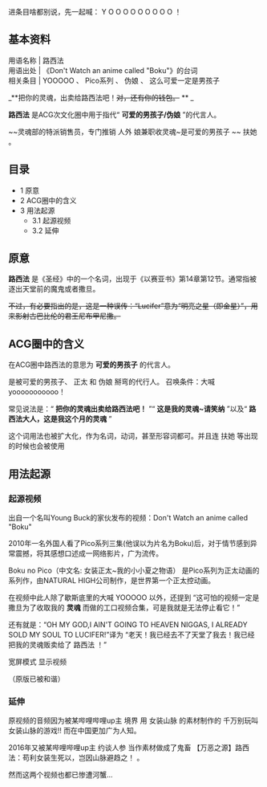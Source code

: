 进条目啥都别说，先一起喊：  Y  O  O  O  O  O  O  O  O  O  ！

**基本资料**  
---  
用语名称  |  路西法   
用语出处  |  《Don't Watch an anime called "Boku"》的台词   
相关条目  |  YOOOOO  、  Pico系列  、  伪娘  、  这么可爱一定是男孩子   
  
_**把你的灵魂，出卖给路西法吧！~~对，还有你的钱包。~~ ** _

**路西法** 是ACG次文化圈中用于指代“ **可爱的男孩子/伪娘** ”的代言人。

~~灵魂部的特派销售员，专门推销 人外  娘兼职收灵魂~是可爱的男孩子 ~~ 扶她  。

##  目录

  * 1  原意 
  * 2  ACG圈中的含义 
  * 3  用法起源 
    * 3.1  起源视频 
    * 3.2  延伸 

##  原意

**路西法** 是《圣经》中的一个名词，出现于《以赛亚书》第14章第12节。通常指被逐出天堂前的魔鬼或者撒旦。

~~不过，有必要指出的是，这是一种误传：“Lucifer”意为“明亮之星（即金星）”，用来影射古巴比伦的君王尼布甲尼撒。~~

##  ACG圈中的含义

在ACG圈中路西法的意思为 **可爱的男孩子** 的代言人。

是被可爱的男孩子、  正太  和  伪娘  掰弯的代行人。  召唤条件：大喊yooooooooooo！

常见说法是：“ **把你的灵魂出卖给路西法吧！** ”“ **这是我的灵魂~请笑纳** ”以及“ **路西法大人，这是我这个月的灵魂** ”

这个词用法也被扩大化，作为名词，动词，甚至形容词都可。并且连  扶她  等出现的时候也会被使用

##  用法起源

###  起源视频

出自一个名叫Young Buck的家伙发布的视频：Don't Watch an anime called "Boku"

2010年一名外国人看了Pico系列三集(他误以为片名为Boku)后，对于情节感到异常震撼，将其感想口述成一网络影片，广为流传。

Boku no Pico（中文名: 女装正太~我的小小夏之物语） 是Pico系列为正太动画的系列作，由NATURAL
HIGH公司制作，是世界第一个正太控动画。

在视频中此人除了歇斯底里的大喊  YOOOOO  以外，还提到  “这可怕的视频一定是撒旦为了收取我的 **灵魂**
而做的工口视频合集，可是我就是无法停止看它！”

还有就是：“OH MY GOD,I AIN'T GOING TO HEAVEN NIGGAS, I ALREADY SOLD MY SOUL TO
LUCIFER!”译为 “老天！我已经去不了天堂了我去！我已经把我的灵魂贩卖给了  路西法  ！”

宽屏模式  显示视频

（原版已被和谐）

###  延伸

原视频的音频因为被某哔哩哔哩up主  境界  用  女装山脉  的素材制作的  千万别玩叫女装山脉的游戏!!  而在中国更加广为人知。

2016年又被某哔哩哔哩up主  约谈人参  当作素材做成了鬼畜  【万恶之源】路西法：苟利女装生死以，岂因山脉避趋之！  。

然而这两个视频也都已惨遭河蟹…

